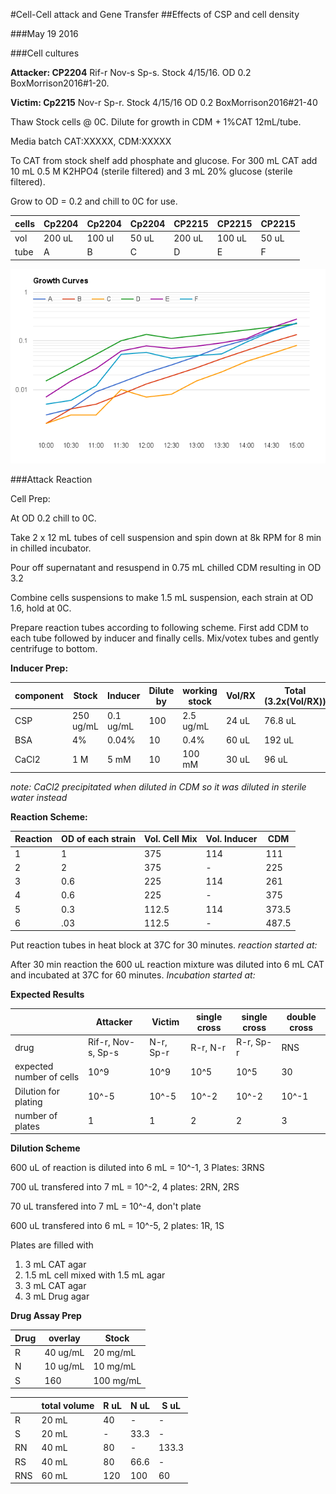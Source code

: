 #Cell-Cell attack and Gene Transfer
##Effects of CSP and cell density

###May 19 2016

###Cell cultures

**Attacker: CP2204** Rif-r Nov-s Sp-s. Stock 4/15/16. OD 0.2 BoxMorrison2016#1-20.

**Victim: Cp2215** Nov-r Sp-r. Stock 4/15/16 OD 0.2 BoxMorrison2016#21-40

Thaw Stock cells @ 0C. Dilute for growth in CDM + 1%CAT 12mL/tube.

Media batch CAT:XXXXX, CDM:XXXXX

To CAT from stock shelf add phosphate and glucose. For 300 mL CAT add 10 mL 0.5 M K2HPO4 (sterile filtered) and 3 mL 20% glucose (sterile filtered).

Grow to OD = 0.2 and chill to 0C for use.

| cells | Cp2204 | Cp2204 | Cp2204 | CP2215 | CP2215 | CP2215 |
|-------|--------|--------|--------|--------|--------|--------|
| vol   | 200 uL | 100 ul | 50 uL  | 200 uL | 100 uL | 50 uL  |
| tube  | A      | B      | C      | D      | E      | F      |

<img src="growth-curves.png" width="600" />

###Attack Reaction

Cell Prep:

At OD 0.2 chill to 0C.

Take 2 x 12 mL tubes of cell suspension and spin down at 8k RPM for 8 min in chilled incubator.

Pour off supernatant and resuspend in 0.75 mL chilled CDM resulting in OD 3.2

Combine cells suspensions to make 1.5 mL suspension, each strain at OD 1.6, hold at 0C.

Prepare reaction tubes according to following scheme. First add CDM to each tube followed by inducer and finally cells. Mix/votex tubes and gently centrifuge to bottom.

**Inducer Prep:**

| component | Stock     | Inducer   | Dilute by   | working stock | Vol/RX | Total (3.2x(Vol/RX)) |
|-----------|-----------|-----------|-------------|---------------|--------|----------------------|
| CSP       | 250 ug/mL | 0.1 ug/mL | 100         | 2.5 ug/mL     | 24 uL  | 76.8 uL              |
| BSA       | 4%        | 0.04%     | 10          | 0.4%          | 60 uL  | 192 uL               |
| CaCl2     | 1 M       | 5 mM      | 10          | 100 mM        | 30 uL   | 96 uL                |

*note: CaCl2 precipitated when diluted in CDM so it was diluted in sterile water instead*

**Reaction Scheme:**

| Reaction | OD of each strain | Vol. Cell Mix | Vol. Inducer | CDM   |
|----------|-------------------|---------------|--------------|-------|
| 1        | 1                 | 375           | 114          | 111   |
| 2        | 2                 | 375           | -            | 225   |
| 3        | 0.6               | 225           | 114          | 261   |
| 4        | 0.6               | 225           | -            | 375   |
| 5        | 0.3               | 112.5         | 114          | 373.5 |
| 6        | .03               | 112.5         | -            | 487.5 |

Put reaction tubes in heat block at 37C for 30 minutes. *reaction started at:*

After 30 min reaction the 600 uL reaction mixture was diluted into 6 mL CAT and incubated at 37C for 60 minutes. *Incubation started at:*

**Expected Results**

|                          | Attacker | Victim    | single cross | single cross | double cross |
|--------------------------|----------|-----------|--------------|--------------|--------------|
| drug                     | Rif-r, Nov-s, Sp-s| N-r, Sp-r | R-r, N-r     | R-r, Sp-r    | RNS          |
| expected number of cells | 10^9     | 10^9      | 10^5         | 10^5         | 30           |
| Dilution for plating     | 10^-5    | 10^-5     | 10^-2        | 10^-2        | 10^-1        |
| number of plates         | 1        | 1         | 2            | 2            | 3            |

**Dilution Scheme**

600 uL of reaction is diluted into 6 mL = 10^-1, 3 Plates: 3RNS

700 uL transfered into 7 mL = 10^-2, 4 plates: 2RN, 2RS

70 uL transfered into 7 mL = 10^-4, don't plate

600 uL transfered into 6 mL = 10^-5, 2 plates: 1R, 1S

Plates are filled with
1. 3 mL CAT agar
2. 1.5 mL cell mixed with 1.5 mL agar
3. 3 mL CAT agar
4. 3 mL Drug agar

**Drug Assay Prep**

| Drug | overlay  | Stock     |
|------|----------|-----------|
| R    | 40 ug/mL | 20 mg/mL  |
| N    | 10 ug/mL | 10 mg/mL  |
| S    | 160      | 100 mg/mL |

|     | total volume | R uL | N uL | S uL  |
|-----|--------------|------|------|-------|
| R   | 20 mL        | 40   | -    | -     |
| S   | 20 mL        | -    | 33.3 | -     |
| RN  | 40 mL        | 80   | -    | 133.3 |
| RS  | 40 mL        | 80   | 66.6 | -     |
| RNS | 60 mL        | 120  | 100  | 60    |
